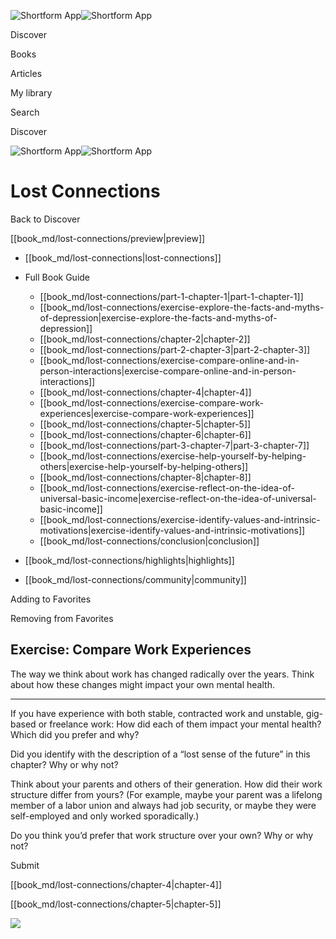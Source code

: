 ![Shortform App](/img/logo.36a2399e.svg)![Shortform App](/img/logo-dark.70c1b072.svg)

Discover

Books

Articles

My library

Search

Discover

![Shortform App](/img/logo.36a2399e.svg)![Shortform App](/img/logo-dark.70c1b072.svg)

# Lost Connections

Back to Discover

[[book_md/lost-connections/preview|preview]]

  * [[book_md/lost-connections|lost-connections]]
  * Full Book Guide

    * [[book_md/lost-connections/part-1-chapter-1|part-1-chapter-1]]
    * [[book_md/lost-connections/exercise-explore-the-facts-and-myths-of-depression|exercise-explore-the-facts-and-myths-of-depression]]
    * [[book_md/lost-connections/chapter-2|chapter-2]]
    * [[book_md/lost-connections/part-2-chapter-3|part-2-chapter-3]]
    * [[book_md/lost-connections/exercise-compare-online-and-in-person-interactions|exercise-compare-online-and-in-person-interactions]]
    * [[book_md/lost-connections/chapter-4|chapter-4]]
    * [[book_md/lost-connections/exercise-compare-work-experiences|exercise-compare-work-experiences]]
    * [[book_md/lost-connections/chapter-5|chapter-5]]
    * [[book_md/lost-connections/chapter-6|chapter-6]]
    * [[book_md/lost-connections/part-3-chapter-7|part-3-chapter-7]]
    * [[book_md/lost-connections/exercise-help-yourself-by-helping-others|exercise-help-yourself-by-helping-others]]
    * [[book_md/lost-connections/chapter-8|chapter-8]]
    * [[book_md/lost-connections/exercise-reflect-on-the-idea-of-universal-basic-income|exercise-reflect-on-the-idea-of-universal-basic-income]]
    * [[book_md/lost-connections/exercise-identify-values-and-intrinsic-motivations|exercise-identify-values-and-intrinsic-motivations]]
    * [[book_md/lost-connections/conclusion|conclusion]]
  * [[book_md/lost-connections/highlights|highlights]]
  * [[book_md/lost-connections/community|community]]



Adding to Favorites 

Removing from Favorites 

## Exercise: Compare Work Experiences

The way we think about work has changed radically over the years. Think about how these changes might impact your own mental health.

* * *

If you have experience with both stable, contracted work and unstable, gig-based or freelance work: How did each of them impact your mental health? Which did you prefer and why?

Did you identify with the description of a “lost sense of the future” in this chapter? Why or why not?

Think about your parents and others of their generation. How did their work structure differ from yours? (For example, maybe your parent was a lifelong member of a labor union and always had job security, or maybe they were self-employed and only worked sporadically.)

Do you think you’d prefer that work structure over your own? Why or why not?

Submit 

[[book_md/lost-connections/chapter-4|chapter-4]]

[[book_md/lost-connections/chapter-5|chapter-5]]

![](https://bat.bing.com/action/0?ti=56018282&Ver=2&mid=5c97cc10-259c-4e01-ab3f-bbe2a832e66a&sid=f30c5e70639211ee87d33f0876d93783&vid=f30c9700639211eeb3a75d830392c94f&vids=0&msclkid=N&pi=0&lg=en-US&sw=800&sh=600&sc=24&nwd=1&tl=Shortform%20%7C%20Lost%20Connections&p=https%3A%2F%2Fwww.shortform.com%2Fapp%2Fbook%2Flost-connections%2Fexercise-compare-work-experiences&r=&lt=448&evt=pageLoad&sv=1&rn=762806)
